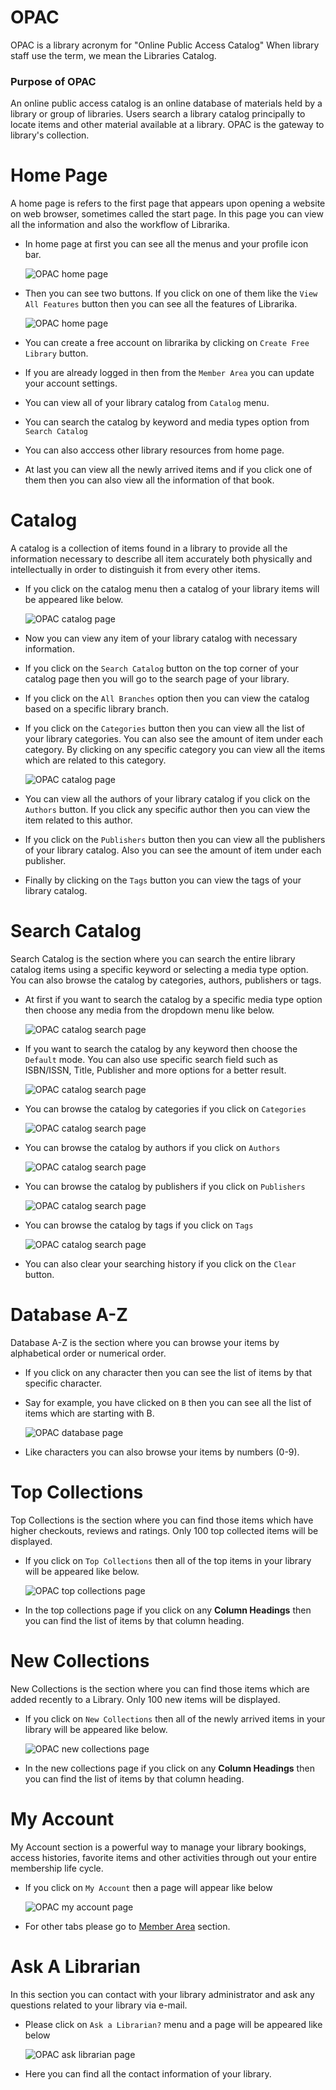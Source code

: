 # OPAC

OPAC is a library acronym for "Online Public Access Catalog" When library staff use the term, we mean the Libraries Catalog.

### Purpose of OPAC

An online public access catalog is an online database of materials held by a library or group of libraries. Users search a library catalog principally to locate items and other material available at a library. OPAC is the gateway to library's collection.

# Home Page

A home page is refers to the first page that appears upon opening a website on web browser, sometimes called the start page. In this page you can view all the information and also the workflow of Librarika.

* In home page at first you can see all the menus and your profile icon bar. 
	
	![OPAC home page](img/opac_home_menu.png)
   
* Then you can see two buttons. If you click on one of them like the `View All Features` button then you can see all the features of Librarika.

	![OPAC home page](img/opac_home_view_feature1.png)

* You can create a free account on librarika by clicking on `Create Free Library` button.
* If you are already logged in then from the `Member Area` you can update your account settings.
* You can view all of your library catalog from `Catalog` menu.
* You can search the catalog by keyword and media types option from `Search Catalog`
* You can also acccess other library resources from home page.
* At last you can view all the newly arrived items and if you click one of them then you can also view all the information of that book.

# Catalog

A catalog is a collection of items found in a library to provide all the information necessary to describe all item accurately both physically and intellectually in order to distinguish it from every other items.

* If you click on the catalog menu then a catalog of your library items will be appeared like below.

	![OPAC catalog page](img/opac_catalogs_page.png)

* Now you can view any item of your library catalog with necessary information.
* If you click on the `Search Catalog` button on the top corner of your catalog page then you will go to the search page of your library.
* If you click on the `All Branches` option then you can view the catalog based on a specific library branch. 
* If you click on the `Categories` button then you can view all the list of your library categories. You can also see the amount of item under each category. By clicking on any specific category you can view all the items which are related to this category.

	![OPAC catalog page](img/opac_categories_page.png)

* You can view all the authors of your library catalog if you click on the `Authors` button. If you click any specific author then you can view the item related to this author.
* If you click on the `Publishers` button then you can view all the publishers of your library catalog. Also you can see the amount of item under each publisher.
* Finally by clicking on the `Tags` button you can view the tags of your library catalog.


# Search Catalog

Search Catalog is the section where you can search the entire library catalog items using a specific keyword or selecting a media type option. You can also browse the catalog by categories, authors, publishers or tags.

* At first if you want to search the catalog by a specific media type option then choose any media from the dropdown menu like below.

	![OPAC catalog search page](img/opac_catalog_search_mediatype.png)

* If you want to search the catalog by any keyword then choose the `Default` mode. You can also use specific search field such as ISBN/ISSN, Title, Publisher and more options for a better result.

	![OPAC catalog search page](img/opac_catalog_search_keyword.png)

* You can browse the catalog by categories if you click on `Categories`

	![OPAC catalog search page](img/opac_catalog_search_categories.png)

* You can browse the catalog by authors if you click on `Authors`

	![OPAC catalog search page](img/opac_catalog_search_authors.png)

* You can browse the catalog by publishers if you click on `Publishers`

	![OPAC catalog search page](img/opac_catalog_search_publishers.png)

* You can browse the catalog by tags if you click on `Tags`

	![OPAC catalog search page](img/opac_catalog_search_tags.png)

* You can also clear your searching history if you click on the `Clear` button.


# Database A-Z

Database A-Z is the section where you can browse your items by alphabetical order or numerical order.

* If you click on any character then you can see the list of items by that specific character.
* Say for example, you have clicked on `B` then you can see all the list of items which are starting with B.

	![OPAC database page](img/opac_database_a-z.png)

* Like characters you can also browse your items by numbers (0-9).

# Top Collections

Top Collections is the section where you can find those items which have higher checkouts, reviews and ratings. Only 100 top collected items will be displayed.

* If you click on `Top Collections` then all of the top items in your library will be appeared like below.

 	![OPAC top collections page](img/opac_top_collection.png)

* In the top collections page if you click on any **Column Headings** then you can find the  list of items by that column heading.

# New Collections

New Collections is the section where you can find those items which are added recently to a Library. Only 100 new items will be displayed.

* If you click on `New Collections` then all of the newly arrived items in your library will be appeared like below.

 	![OPAC new collections page](img/opac_new_collection.png)

* In the new collections page if you click on any **Column Headings** then you can find the list of items by that column heading.


# My Account

My Account section is a powerful way to manage your library bookings, access histories, favorite items and other activities through out your entire membership life cycle.

* If you click on `My Account` then a page will appear like below

	![OPAC my account page](img/opac_my_account.png)

* For other tabs please go to [Member Area](member-area) section.

# Ask A Librarian

In this section you can contact with your library administrator and ask any questions related to your library via e-mail.

* Please click on `Ask a Librarian?` menu and a page will be appeared like below

	![OPAC ask librarian page](img/opac_ask_librarian.png)

* Here you can find all the contact information of your library.  

